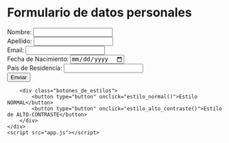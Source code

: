 <!DOCTYPE html>
<html lang="es">
<head>
    <meta charset="UTF-8">
    <meta name="viewport" content="width=device-width, initial-scale=1.0">
    <link rel="stylesheet" id="archivo_css" href="./normal.css">
    <title>Ejercicio4-index.html</title>
</head>
<body>
    <div class="principal">
        <h1>Formulario de datos personales</h1>
        <form id="datos-personales-form">
            <div class="grupo_formulario">
                <label for="nombre">Nombre:</label>
                <input type="text" id="nombre" name="nombre" required>
            </div>
            <div class="grupo_formulario">
                <label for="apellido">Apellido:</label>
                <input type="text" id="apellido" name="apellido" required>
            </div>
            <div class="formulario">
                <label for="email">Email:</label>
                <input type="email" id="email" name="email" required>
            </div>
            <div class="formulario">
                <label for="fecha-nacimiento">Fecha de Nacimiento:</label>
                <input type="date" id="fecha-nacimiento" name="fecha-nacimiento" required>
            </div>
            <div class="formulario">
                <label for="pais-residencia">País de Residencia:</label>
                <input type="text" id="pais-residencia" name="pais-residencia" required>
            </div>
            <button type="submit">Enviar</button>
        </form>

        <div class="botones_de_estilos">
            <button type="button" onclick="estilo_normal()">Estilo NORMAL</button>
            <button type="button" onclick="estilo_alto_contraste()">Estilo de ALTO-CONTRASTE</button>
        </div>
    </div>
    <script src="app.js"></script>
</body>
</html>
